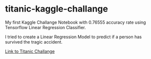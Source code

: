 # titanic-kaggle-challange
My first Kaggle Challange Notebook with 0.76555 accuracy rate 
using Tensorflow Linear Regression Classifier. 

I tried to create a Linear Regression Model to predict if a person has
survived the tragic accident.

[Link to Titanic Challange](https://www.kaggle.com/c/titanic)

